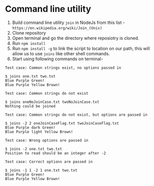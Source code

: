 # Command line utility
1. Build command line utility `join` in NodeJs from this list - `https://en.wikipedia.org/wiki/Join_(Unix)`
2. Clone repository
3. Open terminal and go the directory where reposiotry is cloned.
4. Run `npm install`
3. Run `npm install -g` to link the script to location on our path, this will allow us to use `joins` like other shell commands.
4. Start using following commands on terminal- 

```
Test case: Common strings exist, no options passed in

$ joins one.txt two.txt
Blue Purple Green!
Blue Purple Yellow Brown!
```

```
Test case: Common strings do not exist

$ joins oneNoJoinCase.txt twoNoJoinCase.txt
Nothing could be joined
```

```
Test case: Common strings do not exist, but options are passed in

$ joins -2 2 oneJoinCaseFlag.txt twoJoinCaseFlag.txt
Blue Purple dark Green!
Blue Purple light Yellow Brown!
```

```
Test case: Wrong options are passed in

$ joins -2 one.txt two.txt
Position to read should be an integer after -2
```

```
Test case: Correct options are passed in

$ joins -1 1 -2 1 one.txt two.txt
Blue Purple Green!
Blue Purple Yellow Brown!
```



